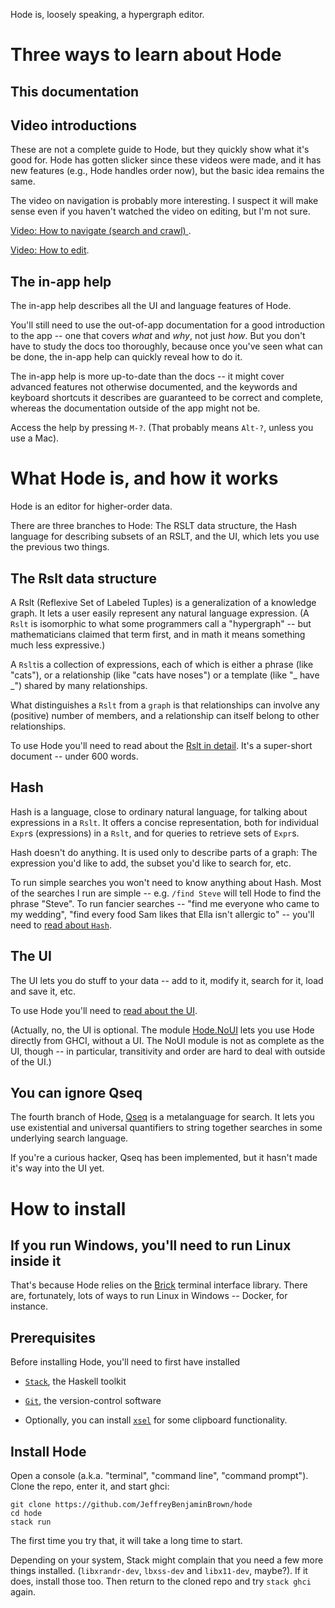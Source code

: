 Hode is, loosely speaking, a hypergraph editor.


# Three ways to learn about Hode

## This documentation

## Video introductions

These are not a complete guide to Hode,
but they quickly show what it's good for.
Hode has gotten slicker since these videos were made,
and it has new features (e.g., Hode handles order now),
but the basic idea remains the same.

The video on navigation is probably more interesting.
I suspect it will make sense even if you haven't watched the video on editing,
but I'm not sure.

[Video: How to navigate (search and crawl)
](https://www.youtube.com/watch?v=o6yifYdKlU0).

[Video: How to edit](https://www.youtube.com/watch?v=fuCREbf1m9k).


## The in-app help

The in-app help describes all the UI and language features of Hode.

You'll still need to use the out-of-app documentation
for a good introduction to the app --
one that covers *what* and *why*, not just *how*.
But you don't have to study the docs too thoroughly,
because once you've seen what can be done,
the in-app help can quickly reveal how to do it.

The in-app help is more up-to-date than the docs --
it might cover advanced features not otherwise documented,
and the keywords and keyboard shortcuts it describes are guaranteed to be correct and complete,
whereas the documentation outside of the app might not be.

Access the help by pressing `M-?`.
(That probably means `Alt-?`, unless you use a Mac).


# What Hode is, and how it works

Hode is an editor for higher-order data.

There are three branches to Hode:
The RSLT data structure,
the Hash language for describing subsets of an RSLT,
and the UI, which lets you use the previous two things.

## The Rslt data structure

A Rslt (Reflexive Set of Labeled Tuples)
is a generalization of a knowledge graph.
It lets a user easily represent any natural language expression.
(A `Rslt` is isomorphic to what some programmers call a "hypergraph" --
but mathematicians claimed that term first,
and in math it means something much less expressive.)

A `Rslt`is a collection of expressions,
each of which is either a phrase (like "cats"),
or a relationship (like "cats have noses")
or a template (like "_ have _") shared by many relationships.

What distinguishes a `Rslt` from a `graph`
is that relationships can involve any (positive) number of members,
and a relationship can itself belong to other relationships.

To use Hode you'll need to read about the
[Rslt in detail](docs/rslt/rslt.md).
It's a super-short document -- under 600 words.

## Hash

Hash is a language,
close to ordinary natural language,
for talking about expressions in a `Rslt`.
It offers a concise representation,
both for individual `Expr`s (expressions) in a `Rslt`,
and for queries to retrieve sets of `Expr`s.

Hash doesn't do anything. It is used only to describe parts of a graph:
The expression you'd like to add,
the subset you'd like to search for, etc.

To run simple searches you won't need to know anything about Hash.
Most of the searches I run are simple -- e.g. `/find Steve`
will tell Hode to find the phrase "Steve".
To run fancier searches -- "find me everyone who came to my wedding",
"find every food Sam likes that Ella isn't allergic to" --
you'll need to
[read about `Hash`](docs/hash/the-hash-language.md).

## The UI

The UI lets you do stuff to your data
-- add to it, modify it, search for it, load and save it, etc.

To use Hode you'll need to
[read about the UI](docs/ui.md).

(Actually, no, the UI is optional.
The module [Hode.NoUI](hode/Hode/NoUI.hs)
lets you use Hode directly from GHCI, without a UI.
The NoUI module is not as complete as the UI, though -- in particular,
transitivity and order are hard to deal with outside of the UI.)


## You can ignore Qseq

The fourth branch of Hode,
[Qseq](Hode/Qseq/) is a metalanguage for search.
It lets you use existential and universal quantifiers to string together searches in some underlying search language.

If you're a curious hacker, Qseq has been implemented,
but it hasn't made it's way into the UI yet.


# How to install

## If you run Windows, you'll need to run Linux inside it

That's because Hode relies on the
[Brick](https://hackage.haskell.org/package/brick)
terminal interface library.
There are, fortunately, lots of ways to run Linux in Windows
-- Docker, for instance.

## Prerequisites

Before installing Hode, you'll need to first have installed

* [`Stack`](https://docs.haskellstack.org/en/stable/README/), the Haskell toolkit

* [`Git`](https://git-scm.com/book/en/v2/Getting-Started-Installing-Git), the version-control software

* Optionally, you can install [`xsel`](https://linux.die.net/man/1/xsel)
for some clipboard functionality.

## Install Hode

Open a console (a.k.a. "terminal", "command line", "command prompt").
Clone the repo, enter it, and start ghci:
```
git clone https://github.com/JeffreyBenjaminBrown/hode
cd hode
stack run
```
The first time you try that,
it will take a long time to start.

Depending on your system, Stack might complain that
you need a few more things installed.
(`libxrandr-dev`, `lbxss-dev` and `libx11-dev`, maybe?).
If it does, install those too.
Then return to the cloned repo and try `stack ghci` again.
